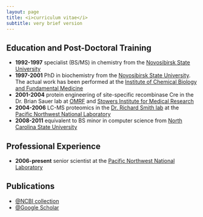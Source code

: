 ```yaml
---
layout: page
title: <i>curriculum vitae</i>
subtitle: very brief version
---
```



## Education and Post-Doctoral Training
* __1992-1997__ specialist (BS/MS) in chemistry from the [Novosibirsk State University][NSU]
* __1997-2001__ PhD in biochemistry from the [Novosibirsk State University][NSU]. The actual work has been performed at the [Institute of Chemical Biology and Fundamental Medicine][ICBFM]
* __2001-2004__ protein engineering of site-specific recombinase Cre in the Dr. Brian Sauer lab at [OMRF][OMRF] and [Stowers Institute for Medical Research][SIMR]
* __2004-2006__ LC-MS proteomics in the [Dr. Richard Smith lab][SmithLab] at the [Pacific Northwest National Laboratory](http://www.pnnl.gov)
* __2008-2011__ equivalent to BS minor in computer science from [North Carolina State University][NCSU]

<!--
* __Formal:__ I finished my PhD in the [Novosibirsk State University][NSU] in 2001. My thesis was focused on thermodynamics and kinetics of nucleic acid interaction involving structured regions. See my publications at [NCBI collection][ncbi_collection] page.
* __Informal:__ My life as probably anyone else's is a continuous learning process.
-->

## Professional Experience
* __2006-present__ senior scientist at the	[Pacific Northwest National Laboratory](http://omics.pnl.gov/staff-page/Petyuk/Vladislav%20%28Vlad%29)


## Publications
* [@NCBI collection][ncbi_collection]
* [@Google Scholar][google_scholar]


<!--
##Reasearch Focus

Proteomics, thorough data analysis, systems biology, neurodegenerative disorders and aging.
-->


<!-- references -->

[ICBFM]: http://www.niboch.nsc.ru/doku.php/en
[NCSU]: https://distance.ncsu.edu/programs/undergraduate-certificate-in-computer-programming
<!--
	http://engineeringonline.ncsu.edu/onlinecourses/cpc_courses.html
-->
[PNNL]: http://omics.pnl.gov/staff-page/Petyuk/Vladislav%20%28Vlad%29
[NSU]: https://english.nsu.ru/
[ncbi_collection]: http://www.ncbi.nlm.nih.gov/myncbi/browse/collection/48526650/
[OMRF]: https://omrf.org
[SIMR]: http://www.stowers.org
[SmithLab]: http://www.pnnl.gov/science/staff/staff_info.asp?staff_num=5832
[google_scholar]: https://scholar.google.com/citations?user=EdRhtt0AAAAJ&hl=en




